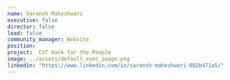 ```yaml
---
name: Saransh Maheshwari
executive: false
director: false
lead: false
community_manager: Website 
position: 
project:  CVT Hack for the People
image: ../assets/default_exec_image.png
linkedin: "https://www.linkedin.com/in/saransh-maheshwari-082b471a5/"
---
```

